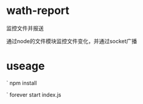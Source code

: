 # wath-report

监控文件并报送

通过node的文件模块监控文件变化，并通过socket广播

# useage

` npm install

` forever start index.js
